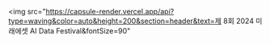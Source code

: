 <img src="https://capsule-render.vercel.app/api?type=waving&color=auto&height=200&section=header&text=제 8회 2024 미래에셋 AI Data Festival&fontSize=90" 
